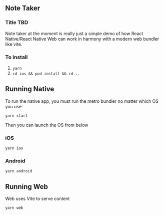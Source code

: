 ## Note Taker

### Title TBD

Note taker at the moment is really just a simple demo of how React Native/React Native Web can work in harmony with a modern web bundler like vite.

### To install

1. `yarn`
2. `cd ios && pod install && cd ..`

## Running Native

To run the native app, you must run the metro bundler no matter which OS you use

`yarn start`

Then you can launch the OS from below

### iOS

`yarn ios`

### Android

`yarn android`

## Running Web

Web uses Vite to serve content

`yarn web`
